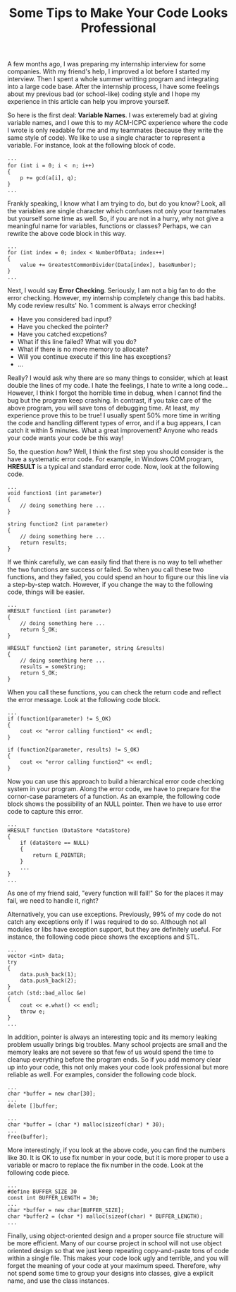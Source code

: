 ﻿---
title: "Some Tips to Make Your Code Looks Professional"
layout: post
tags: job, software engineer
category: technology
---

A few months ago, I was preparing my internship interview for some companies. With my friend's help, I improved a lot before I started my interview. Then I spent a whole summer writting program and integrating into a large code base. After the internship process, I have some feelings about my previous bad (or school-like) coding style and I hope my experience in this article can help you improve yourself.

So here is the first deal: **Variable Names**. I was exteremely bad at giving variable names, and I owe this to my ACM-ICPC experience where the code I wrote is only readable for me and my teammates (because they write the same style of code). We like to use a single character to represent a variable. For instance, look at the following block of code.

	...
    for (int i = 0; i <　n; i++)
    {
    	p += gcd(a[i], q);
    }
    ...

Frankly speaking, I know what I am trying to do, but do you know? Look, all the variables are single character which confuses not only your teammates but yourself some time as well. So, if you are not in a hurry, why not give a meaningful name for variables, functions or classes? Perhaps, we can rewrite the above code block in this way.

    ...
    for (int index = 0; index < NumberOfData; index++)
    {
    	value += GreatestCommonDivider(Data[index], baseNumber);
    }
    ...

Next, I would say **Error Checking**. Seriously, I am not a big fan to do the error checking. However, my internship completely change this bad habits. My code review results' No. 1 comment is always error checking! 

* Have you considered bad input? 
* Have you checked the pointer? 
* Have you catched excpetions?
* What if this line failed? What will you do?
* What if there is no more memory to allocate?
* Will you continue execute if this line has exceptions?
* ...

Really? I would ask why there are so many things to consider, which at least double the lines of my code. I hate the feelings, I hate to write a long code... However, I think I forgot the horrible time in debug, when I cannot find the bug but the program keep crashing. In contrast, if you take care of the above program, you will save tons of debugging time. At least, my experience prove this to be true! I usually spent 50% more time in writing the code and handling different types of error, and if a bug appears, I can catch it within 5 minutes. What a great improvement? Anyone who reads your code wants your code be this way! 

So, the question _how_? Well, I think the first step you should consider is the have a systematic error code. For example, in Windows COM program, **HRESULT** is a typical and standard error code. Now, look at the following code.

	...
	void function1 (int parameter)
	{
		// doing something here ...
	}

	string function2 (int parameter)
	{
		// doing something here ...
		return results;
	}

If we think carefully, we can easily find that there is no way to tell whether the two functions are success or failed. So when you call these two functions, and they failed, you could spend an hour to figure our this line via a step-by-step watch. However, if you change the way to the following code, things will be easier.

	...
	HRESULT function1 (int parameter)
	{
		// doing something here ...
		return S_OK;
	}

	HRESULT function2 (int parameter, string &results)
	{
		// doing something here ...
		results = someString;
		return S_OK;
	}

When you call these functions, you can check the return code and reflect the error message. Look at the following code block.

	...
	if (function1(parameter) != S_OK)
	{
		cout << "error calling function1" << endl;
	}

	if (function2(parameter, results) != S_OK)
	{
		cout << "error calling function2" << endl;
	}

Now you can use this approach to build a hierarchical error code checking system in your program. Along the error code, we have to prepare for the cornor-case parameters of a function. As an example, the following code block shows the possibility of an NULL pointer. Then we have to use error code to capture this error.

	...
	HRESULT function (DataStore *dataStore)
	{
		if (dataStore == NULL)
		{
			return E_POINTER;
		}
		...
	}
	...

As one of my friend said, "every function will fail!" So for the places it may fail, we need to handle it, right?

Alternatively, you can use exceptions. Previously, 99% of my code do not catch any exceptions only if I was required to do so. Although not all modules or libs have exception support, but they are definitely useful. For instance, the following code piece shows the exceptions and STL.

	...
	vector <int> data;
	try
	{
		data.push_back(1);
		data.push_back(2);
	}
	catch (std::bad_alloc &e)
	{
		cout << e.what() << endl;
		throw e;
	}
	...

In addition, pointer is always an interesting topic and its memory leaking problem usually brings big troubles. Many school projects are small and the memory leaks are not severe so that few of us would spend the time to cleanup everything before the program ends. So if you add memory clear up into your code, this not only makes your code look professional but more reliable as well. For examples, consider the following code block.

	...
	char *buffer = new char[30];
	...
	delete []buffer;

	...
	char *buffer = (char *) malloc(sizeof(char) * 30);
	...
	free(buffer);

More interestingly, if you look at the above code, you can find the numbers like 30. It is OK to use fix number in your code, but it is more proper to use a variable or macro to replace the fix number in the code. Look at the following code piece.

	...
	#define BUFFER_SIZE 30
	const int BUFFER_LENGTH = 30;
	...
	char *buffer = new char[BUFFER_SIZE];
	char *buffer2 = (char *) malloc(sizeof(char) * BUFFER_LENGTH);
	...

Finally, using object-oriented design and a proper source file structure will be more efficient. Many of our course project in school will not use object oriented design so that we just keep repeating copy-and-paste tons of code within a single file. This makes your code look ugly and terrible, and you will forget the meaning of your code at your maximum speed. Therefore, why not spend some time to group your designs into classes, give a explicit name, and use the class instances.
